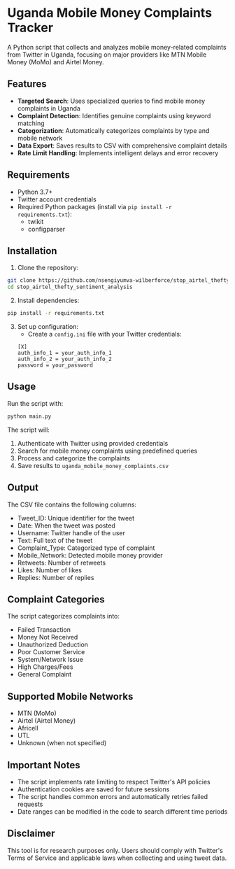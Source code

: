# Uganda Mobile Money Complaints Tracker

A Python script that collects and analyzes mobile money-related complaints from Twitter in Uganda, focusing on major providers like MTN Mobile Money (MoMo) and Airtel Money.

## Features

- **Targeted Search**: Uses specialized queries to find mobile money complaints in Uganda
- **Complaint Detection**: Identifies genuine complaints using keyword matching
- **Categorization**: Automatically categorizes complaints by type and mobile network
- **Data Export**: Saves results to CSV with comprehensive complaint details
- **Rate Limit Handling**: Implements intelligent delays and error recovery

## Requirements

- Python 3.7+
- Twitter account credentials
- Required Python packages (install via `pip install -r requirements.txt`):
  - twikit
  - configparser

## Installation

1. Clone the repository:
```bash
git clone https://github.com/nsengiyumva-wilberforce/stop_airtel_thefty_sentiment_analysis.git
cd stop_airtel_thefty_sentiment_analysis
```

2. Install dependencies:
```bash
pip install -r requirements.txt
```

3. Set up configuration:
   - Create a `config.ini` file with your Twitter credentials:
   ```
   [X]
   auth_info_1 = your_auth_info_1
   auth_info_2 = your_auth_info_2
   password = your_password
   ```

## Usage

Run the script with:
```bash
python main.py
```

The script will:
1. Authenticate with Twitter using provided credentials
2. Search for mobile money complaints using predefined queries
3. Process and categorize the complaints
4. Save results to `uganda_mobile_money_complaints.csv`

## Output

The CSV file contains the following columns:
- Tweet_ID: Unique identifier for the tweet
- Date: When the tweet was posted
- Username: Twitter handle of the user
- Text: Full text of the tweet
- Complaint_Type: Categorized type of complaint
- Mobile_Network: Detected mobile money provider
- Retweets: Number of retweets
- Likes: Number of likes
- Replies: Number of replies

## Complaint Categories

The script categorizes complaints into:
- Failed Transaction
- Money Not Received
- Unauthorized Deduction
- Poor Customer Service
- System/Network Issue
- High Charges/Fees
- General Complaint

## Supported Mobile Networks

- MTN (MoMo)
- Airtel (Airtel Money)
- Africell
- UTL
- Unknown (when not specified)

## Important Notes

- The script implements rate limiting to respect Twitter's API policies
- Authentication cookies are saved for future sessions
- The script handles common errors and automatically retries failed requests
- Date ranges can be modified in the code to search different time periods

## Disclaimer

This tool is for research purposes only. Users should comply with Twitter's Terms of Service and applicable laws when collecting and using tweet data.
